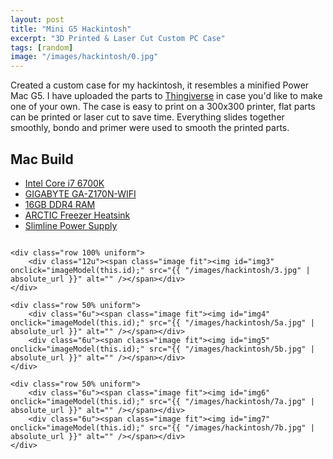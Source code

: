```yaml
---
layout: post
title: "Mini G5 Hackintosh"
excerpt: "3D Printed & Laser Cut Custom PC Case"
tags: [random]
image: "/images/hackintosh/0.jpg"
---
```


Created a custom case for my hackintosh, it resembles a minified Power Mac G5.
I have uploaded the parts to [Thingiverse](https://www.thingiverse.com/thing:3044775) in case you'd like to make one of your own.
The case is easy to print on a 300x300 printer, flat parts can be printed or laser cut to save time. Everything slides together smoothly, bondo and primer were used to smooth the printed parts.

## Mac Build
* [Intel Core i7 6700K](https://amzn.to/3UFrz32)
* [GIGABYTE GA-Z170N-WIFI](https://amzn.to/3WLEtiw)
* [16GB DDR4 RAM](https://a.co/d/enbwoVy)
* [ARCTIC Freezer Heatsink](https://amzn.to/4arV4LD)
* [Slimline Power Supply](https://amzn.to/4aqjUvl)

<div class="box alt">
	<div class="row 50% uniform">
		<div class="6u"><span class="image fit"><img id="img1" onclick="imageModel(this.id);" src="{{ "/images/hackintosh/1.jpg" | absolute_url }}" alt="" /></span></div>
		<div class="6u"><span class="image fit"><img id="img2" onclick="imageModel(this.id);" src="{{ "/images/hackintosh/2.jpg" | absolute_url }}" alt="" /></span></div>
	</div>
	
	<div class="row 100% uniform">
		<div class="12u"><span class="image fit"><img id="img3" onclick="imageModel(this.id);" src="{{ "/images/hackintosh/3.jpg" | absolute_url }}" alt="" /></span></div>
	</div>
	
	<div class="row 50% uniform">
		<div class="6u"><span class="image fit"><img id="img4" onclick="imageModel(this.id);" src="{{ "/images/hackintosh/5a.jpg" | absolute_url }}" alt="" /></span></div>
		<div class="6u"><span class="image fit"><img id="img5" onclick="imageModel(this.id);" src="{{ "/images/hackintosh/5b.jpg" | absolute_url }}" alt="" /></span></div>
	</div>

	<div class="row 50% uniform">
		<div class="6u"><span class="image fit"><img id="img6" onclick="imageModel(this.id);" src="{{ "/images/hackintosh/7a.jpg" | absolute_url }}" alt="" /></span></div>
		<div class="6u"><span class="image fit"><img id="img7" onclick="imageModel(this.id);" src="{{ "/images/hackintosh/7b.jpg" | absolute_url }}" alt="" /></span></div>
	</div>
</div>
